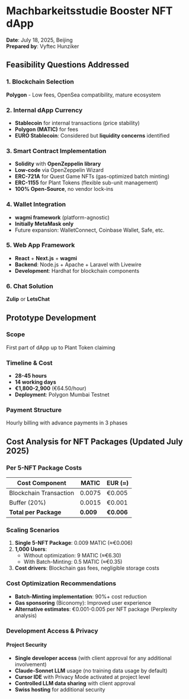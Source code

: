 # Machbarkeitsstudie Booster NFT dApp

**Date**: July 18, 2025, Beijing  
**Prepared by**: Vyftec Hunziker

## Feasibility Questions Addressed

### 1. Blockchain Selection
**Polygon** - Low fees, OpenSea compatibility, mature ecosystem

### 2. Internal dApp Currency
- **Stablecoin** for internal transactions (price stability)
- **Polygon (MATIC)** for fees
- **EURO Stablecoin**: Considered but **liquidity concerns** identified

### 3. Smart Contract Implementation
- **Solidity** with **OpenZeppelin library**
- **Low-code** via OpenZeppelin Wizard
- **ERC-721A** for Quest Game NFTs (gas-optimized batch minting)
- **ERC-1155** for Plant Tokens (flexible sub-unit management)
- **100% Open-Source**, no vendor lock-ins

### 4. Wallet Integration
- **wagmi framework** (platform-agnostic)
- **Initially MetaMask only**
- Future expansion: WalletConnect, Coinbase Wallet, Safe, etc.

### 5. Web App Framework
- **React** + **Next.js** + **wagmi**
- **Backend**: Node.js + Apache + Laravel with Livewire
- **Development**: Hardhat for blockchain components

### 6. Chat Solution
**Zulip** or **LetsChat**

## Prototype Development

### Scope
First part of dApp up to Plant Token claiming

### Timeline & Cost
- **28-45 hours**
- **14 working days**
- **€1,800-2,900** (€64.50/hour)
- **Deployment**: Polygon Mumbai Testnet

### Payment Structure
Hourly billing with advance payments in 3 phases

## Cost Analysis for NFT Packages (Updated July 2025)

### Per 5-NFT Package Costs
| Cost Component | MATIC | EUR (≈) |
|---|---|---|
| Blockchain Transaction | 0.0075 | €0.005 |
| Buffer (20%) | 0.0015 | €0.001 |
| **Total per Package** | **0.009** | **€0.006** |

### Scaling Scenarios
1. **Single 5-NFT Package**: 0.009 MATIC (≈€0.006)
2. **1,000 Users**: 
   - Without optimization: 9 MATIC (≈€6.30)
   - With Batch-Minting: 0.5 MATIC (≈€0.35)
3. **Cost drivers**: Blockchain gas fees, negligible storage costs

### Cost Optimization Recommendations
- **Batch-Minting implementation**: 90%+ cost reduction
- **Gas sponsoring** (Biconomy): Improved user experience
- **Alternative estimates**: €0.001-0.005 per NFT package (Perplexity analysis)

### Development Access & Privacy

#### Project Security
- **Single developer access** (with client approval for any additional involvement)
- **Claude-Sonnet LLM** usage (no training data usage by default)
- **Cursor IDE** with Privacy Mode activated at project level
- **Controlled LLM data sharing** with client approval
- **Swiss hosting** for additional security
